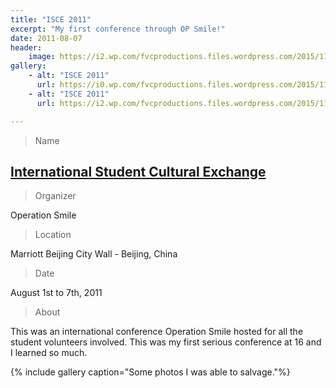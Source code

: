 ```yaml
---
title: "ISCE 2011"
excerpt: "My first conference through OP Smile!"
date: 2011-08-07
header:
    image: https://i2.wp.com/fvcproductions.files.wordpress.com/2015/11/img_0164.jpg
gallery:
    - alt: "ISCE 2011"
      url: https://i0.wp.com/fvcproductions.files.wordpress.com/2015/11/isce_groupshot_2011.jpg
    - alt: "ISCE 2011"
      url: https://i2.wp.com/fvcproductions.files.wordpress.com/2015/11/img_0164.jpg

---
```


> Name

## <a title="ISLC" href="https://studentprograms.operationsmile.org/events/islc/" target="_blank">International Student Cultural Exchange</a>

> Organizer

Operation Smile

> Location

Marriott Beijing City Wall - Beijing, China

> Date

August 1st to 7th, 2011

> About

This was an international conference Operation Smile hosted for all the student volunteers involved. This was my first serious conference at 16 and I learned so much.

{% include gallery caption="Some photos I was able to salvage."%}